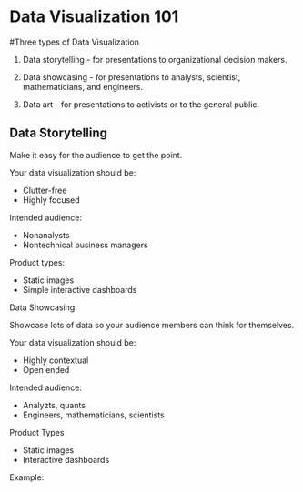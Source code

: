 # Data Visualization 101

#Three types of Data Visualization 

1. Data storytelling - for presentations to organizational decision makers. 

2. Data showcasing - for presentations to analysts, scientist, mathematicians, and engineers.

3. Data art - for presentations to activists or to the general public. 

## Data Storytelling 

Make it easy for the audience to get the point.

Your data visualization should be:

* Clutter-free
* Highly focused

Intended audience:

* Nonanalysts 
* Nontechnical business managers

Product types:

* Static images 
* Simple interactive dashboards

Data Showcasing 

Showcase lots of data so your audience members can think for themselves. 

Your data visualization should be:

* Highly contextual
* Open ended 

Intended audience:

* Analyzts, quants 
* Engineers, mathematicians, scientists

Product Types

* Static images
* Interactive dashboards

Example:



